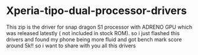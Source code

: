 # Xperia-tipo-dual-processor-drivers
This zip is the driver for snap dragon S1 processor with ADRENO GPU which was released latestly ( not included in stock ROM). so i just flashed this drivers and found my phone being more fluid and got bench mark score around 5k!!  so i want to share with you all this drivers
